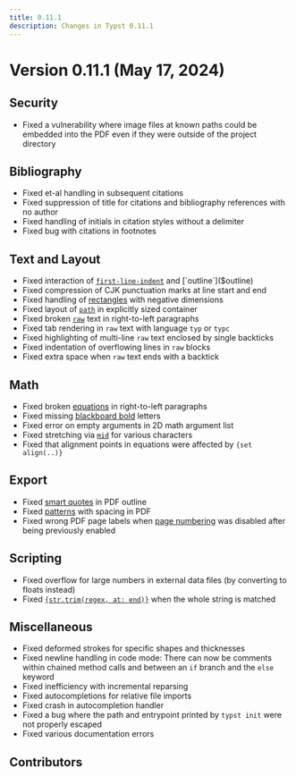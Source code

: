 ```yaml
---
title: 0.11.1
description: Changes in Typst 0.11.1
---
```


# Version 0.11.1 (May 17, 2024)

## Security
- Fixed a vulnerability where image files at known paths could be embedded into
  the PDF even if they were outside of the project directory

## Bibliography
- Fixed et-al handling in subsequent citations
- Fixed suppression of title for citations and bibliography references with no
  author
- Fixed handling of initials in citation styles without a delimiter
- Fixed bug with citations in footnotes

## Text and Layout
- Fixed interaction of [`first-line-indent`]($par.first-line-indent) and
  [`outline`]($outline)
- Fixed compression of CJK punctuation marks at line start and end
- Fixed handling of [rectangles]($rect) with negative dimensions
- Fixed layout of [`path`]($path) in explicitly sized container
- Fixed broken [`raw`]($raw) text in right-to-left paragraphs
- Fixed tab rendering in `raw` text with language `typ` or `typc`
- Fixed highlighting of multi-line `raw` text enclosed by single backticks
- Fixed indentation of overflowing lines in `raw` blocks
- Fixed extra space when `raw` text ends with a backtick

## Math
- Fixed broken [equations]($math.equation) in right-to-left paragraphs
- Fixed missing [blackboard bold]($math.bb) letters
- Fixed error on empty arguments in 2D math argument list
- Fixed stretching via [`mid`]($math.mid) for various characters
- Fixed that alignment points in equations were affected by `{set align(..)}`

## Export
- Fixed [smart quotes]($smartquote) in PDF outline
- Fixed [patterns]($pattern) with spacing in PDF
- Fixed wrong PDF page labels when [page numbering]($page.numbering) was
  disabled after being previously enabled

## Scripting
- Fixed overflow for large numbers in external data files (by converting to
  floats instead)
- Fixed [`{str.trim(regex, at: end)}`]($str.trim) when the whole string is
  matched

## Miscellaneous
- Fixed deformed strokes for specific shapes and thicknesses
- Fixed newline handling in code mode: There can now be comments within chained
  method calls and between an `if` branch and the `else` keyword
- Fixed inefficiency with incremental reparsing
- Fixed autocompletions for relative file imports
- Fixed crash in autocompletion handler
- Fixed a bug where the path and entrypoint printed by `typst init` were not
  properly escaped
- Fixed various documentation errors

## Contributors
<contributors from="v0.11.0" to="v0.11.1" />
